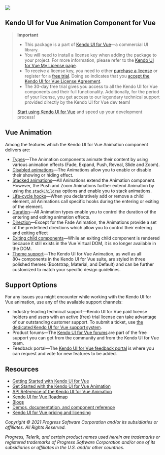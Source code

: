 <a href="https://www.telerik.com/kendo-vue-ui/?utm_medium=referral&utm_source=npm&utm_campaign=kendo-ui-vue-trial-npm-animation&utm_content=banner" target="_blank">
<img src="https://www.telerik.com/kendo-vue-ui/npm-banner.svg">
</a>


## Kendo UI for Vue Animation Component for Vue	

> **Important**
> * This package is а part of [Kendo UI for Vue](https://www.telerik.com/kendo-vue-ui/?utm_medium=referral&utm_source=npm&utm_campaign=kendo-ui-vue-trial-npm-animation)&mdash;a commercial UI library.
> * You will need to install a license key when adding the package to your project. For more information, please refer to the [Kendo UI for Vue My License page](https://www.telerik.com/kendo-vue-ui/my-license/?utm_medium=referral&utm_source=npm&utm_campaign=kendo-ui-vue-trial-npm-animation).
> * To receive a license key, you need to either [purchase a license](https://www.telerik.com/purchase/kendo-ui/?utm_medium=referral&utm_source=npm&utm_campaign=kendo-ui-vue-trial-npm-animation) or register for a [free trial](https://www.telerik.com/download-login-v2-kendo-vue-ui?utm_medium=referral&utm_source=npm&utm_campaign=kendo-ui-vue-trial-npm-animation). Doing so indicates that you [accept the Kendo UI for Vue License Agreement](https://www.telerik.com/purchase/license-agreement/kendo-ui?utm_medium=referral&utm_source=npm&utm_campaign=kendo-ui-vue-trial-npm-animation).
> * The 30-day free trial gives you access to all the Kendo UI for Vue components and their full functionality. Additionally, for the period of your license, you get access to our legendary technical support provided directly by the Kendo UI for Vue dev team!
>
> [Start using Kendo UI for Vue](https://www.telerik.com/download-login-v2-kendo-vue-ui?utm_medium=referral&utm_source=npm&utm_campaign=kendo-ui-vue-trial-npm-animation) and speed up your development process!

## Vue Animation	

Among the features which the Kendo UI for Vue Animation component delivers are:	

* [Types](https://www.telerik.com/kendo-vue-ui/components/animation/types/?utm_medium=referral&utm_source=npm&utm_campaign=kendo-ui-vue-trial-npm-animation)&mdash;The Animation components animate their content by using various animation effects (Fade, Expand, Push, Reveal, Slide and Zoom).	
* [Disabled animations](https://www.telerik.com/kendo-vue-ui/components/animation/disabled-state/?utm_medium=referral&utm_source=npm&utm_campaign=kendo-ui-vue-trial-npm-animation)&mdash;The Animations allow you to enable or disable their showing or hiding effect.	
* [Stacked animations](https://www.telerik.com/kendo-vue-ui/components/animation/stacked/?utm_medium=referral&utm_source=npm&utm_campaign=kendo-ui-vue-trial-npm-animation)&mdash;All Animations extend the Animation component. However, the Push and Zoom Animations further extend Animation by using [the `stackChildren`](https://www.telerik.com/kendo-vue-ui/components/animation/api/PushProps/#toc-stackchildren/?utm_medium=referral&utm_source=npm&utm_campaign=kendo-ui-vue-trial-npm-animation) options and enable you to stack animations.	
* [Life-cycle hooks](https://www.telerik.com/kendo-vue-ui/components/animation/hooks/?utm_medium=referral&utm_source=npm&utm_campaign=kendo-ui-vue-trial-npm-animation)&mdash;When you declaratively add or remove a child element, all Animations call specific hooks during the entering or exiting of the element.	
* [Duration](https://www.telerik.com/kendo-vue-ui/components/animation/duration/?utm_medium=referral&utm_source=npm&utm_campaign=kendo-ui-vue-trial-npm-animation)&mdash;All Animation types enable you to control the duration of the entering and exiting animation effects.	
* [Direction](https://www.telerik.com/kendo-vue-ui/components/animation/direction/?utm_medium=referral&utm_source=npm&utm_campaign=kendo-ui-vue-trial-npm-animation)&mdash;Except for the Fade Animation, the Animations provide a set of the predefined directions which allow you to control their entering and exiting effect	
* [Exiting child components](https://www.telerik.com/kendo-vue-ui/components/animation/exiting-components/?utm_medium=referral&utm_source=npm&utm_campaign=kendo-ui-vue-trial-npm-animation)&mdash;While an exiting child component is rendered because it still exists in the Vue Virtual DOM, it is no longer available in the DOM.	
* [Theme support](https://www.telerik.com/kendo-vue-ui/components/styling/?utm_medium=referral&utm_source=npm&utm_campaign=kendo-ui-vue-trial-npm-animation)&mdash;The Kendo UI for Vue Animation, as well as all 80+ components in the Kendo UI for Vue suite, are styled in three polished themes (Bootstrap, Material, and Default) and can be further customized to match your specific design guidelines.	

## Support Options	

For any issues you might encounter while working with the Kendo UI for Vue animation, use any of the available support channels:	

* Industry-leading technical support&mdash;Kendo UI for Vue paid license holders and users with an active (free) trial license can take advantage of our outstanding customer support. To submit a ticket, use [the dedicated Kendo UI for Vue support system](https://www.telerik.com/account/support-tickets?utm_medium=referral&utm_source=npm&utm_campaign=kendo-ui-vue-trial-npm-all).	
* Product forums&mdash;The [Kendo UI for Vue forums](https://www.telerik.com/forums/kendo-ui-vue?utm_medium=referral&utm_source=npm&utm_campaign=kendo-ui-vue-trial-npm-all) are part of the free support you can get from the community and from the Kendo UI for Vue team.	
* Feedback portal&mdash;The [Kendo UI for Vue feedback portal](https://feedback.telerik.com/kendo-vue-ui?utm_medium=referral&utm_source=npm&utm_campaign=kendo-ui-vue-trial-npm-all) is where you can request and vote for new features to be added.	

## Resources	

* [Getting Started with Kendo UI for Vue](https://www.telerik.com/kendo-vue-ui/getting-started/?utm_medium=referral&utm_source=npm&utm_campaign=kendo-ui-vue-trial-npm-animation)	
* [Get Started with the Kendo UI for Vue Аnimation](https://www.telerik.com/kendo-vue-ui/components/animation/?utm_medium=referral&utm_source=npm&utm_campaign=kendo-ui-vue-trial-npm-animation)	
* [API Reference of the Kendo UI for Vue Аnimation](https://www.telerik.com/kendo-vue-ui/components/animation/api/АnimationProps/?utm_medium=referral&utm_source=npm&utm_campaign=kendo-ui-vue-trial-npm-animation)	
* [Kendo UI for Vue Roadmap](https://www.telerik.com/kendo-vue-ui/roadmap/?utm_medium=referral&utm_source=npm&utm_campaign=kendo-ui-vue-trial-npm-animation)	
* [Blogs](https://www.telerik.com/blogs/tag/vue?utm_medium=referral&utm_source=npm&utm_campaign=kendo-ui-vue-trial-npm-animation)	
* [Demos, documentation, and component reference](https://www.telerik.com/kendo-vue-ui/components/?utm_medium=referral&utm_source=npm&utm_campaign=kendo-ui-vue-trial-npm-animation)	
* [Kendo UI for Vue pricing and licensing](https://www.telerik.com/purchase/kendo-ui?utm_medium=referral&utm_source=npm&utm_campaign=kendo-ui-vue-trial-npm-animation)	

*Copyright © 2021 Progress Software Corporation and/or its subsidiaries or affiliates. All Rights Reserved.*	

*Progress, Telerik, and certain product names used herein are trademarks or registered trademarks of Progress Software Corporation and/or one of its subsidiaries or affiliates in the U.S. and/or other countries.*
